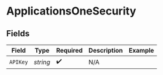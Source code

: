 # ApplicationsOneSecurity


## Fields

| Field                  | Type                   | Required               | Description            | Example                |
| ---------------------- | ---------------------- | ---------------------- | ---------------------- | ---------------------- |
| `APIKey`               | *string*               | :heavy_check_mark:     | N/A                    | <your-apideck-api-key> |